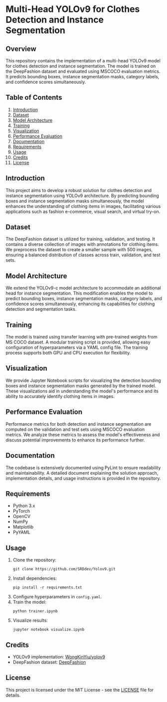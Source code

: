 # Multi-Head YOLOv9 for Clothes Detection and Instance Segmentation

## Overview
This repository contains the implementation of a multi-head YOLOv9 model for clothes detection and instance segmentation. The model is trained on the DeepFashion dataset and evaluated using MSCOCO evaluation metrics. It predicts bounding boxes, instance segmentation masks, category labels, and confidence scores simultaneously.

## Table of Contents
1. [Introduction](#introduction)
2. [Dataset](#dataset)
3. [Model Architecture](#model-architecture)
4. [Training](#training)
5. [Visualization](#visualization)
6. [Performance Evaluation](#performance-evaluation)
7. [Documentation](#documentation)
8. [Requirements](#requirements)
9. [Usage](#usage)
10. [Credits](#credits)
11. [License](#license)

## Introduction
This project aims to develop a robust solution for clothes detection and instance segmentation using YOLOv9 architecture. By predicting bounding boxes and instance segmentation masks simultaneously, the model enhances the understanding of clothing items in images, facilitating various applications such as fashion e-commerce, visual search, and virtual try-on.

## Dataset
The DeepFashion dataset is utilized for training, validation, and testing. It contains a diverse collection of images with annotations for clothing items. We preprocess the dataset to create a smaller sample with 500 images, ensuring a balanced distribution of classes across train, validation, and test sets.

## Model Architecture
We extend the YOLOv9-c model architecture to accommodate an additional head for instance segmentation. This modification enables the model to predict bounding boxes, instance segmentation masks, category labels, and confidence scores simultaneously, enhancing its capabilities for clothing detection and segmentation tasks.

## Training
The model is trained using transfer learning with pre-trained weights from MS COCO dataset. A modular training script is provided, allowing easy configuration of hyperparameters via a YAML config file. The training process supports both GPU and CPU execution for flexibility.

## Visualization
We provide Jupyter Notebook scripts for visualizing the detection bounding boxes and instance segmentation masks generated by the trained model. These visualizations aid in understanding the model's performance and its ability to accurately identify clothing items in images.

## Performance Evaluation
Performance metrics for both detection and instance segmentation are computed on the validation and test sets using MSCOCO evaluation metrics. We analyze these metrics to assess the model's effectiveness and discuss potential improvements to enhance its performance further.

## Documentation
The codebase is extensively documented using PyLint to ensure readability and maintainability. A detailed document explaining the solution approach, implementation details, and usage instructions is provided in the repository.

## Requirements
- Python 3.x
- PyTorch
- OpenCV
- NumPy
- Matplotlib
- PyYAML

## Usage
1. Clone the repository:
   ```
   git clone https://github.com/SRDdev/Yolov9.git
   ```
2. Install dependencies:
   ```
   pip install -r requirements.txt
   ```
3. Configure hyperparameters in `config.yaml`.
4. Train the model:
   ```
   python trainer.ipynb
   ```
5. Visualize results:
   ```
   jupyter notebook visualize.ipynb
   ```

## Credits
- YOLOv9 implementation: [WongKinYiu/yolov9](https://github.com/WongKinYiu/yolov9)
- DeepFashion dataset: [DeepFashion](https://github.com/switchablenorms/DeepFashion2)

## License
This project is licensed under the MIT License - see the [LICENSE](LICENSE) file for details.
